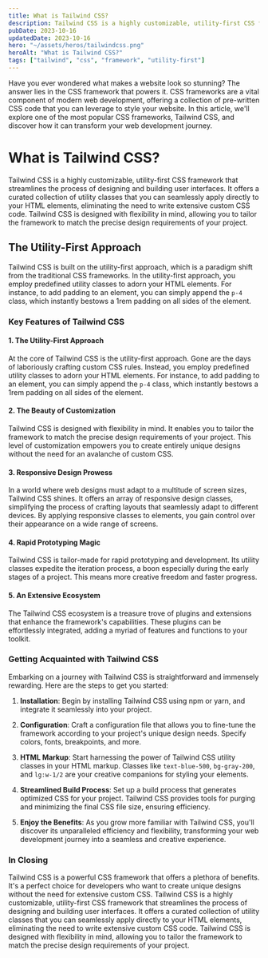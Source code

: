 ```yaml
---
title: What is Tailwind CSS?
description: Tailwind CSS is a highly customizable, utility-first CSS framework that streamlines the process of designing and building user interfaces.
pubDate: 2023-10-16
updatedDate: 2023-10-16
hero: "~/assets/heros/tailwindcss.png"
heroAlt: "What is Tailwind CSS?"
tags: ["tailwind", "css", "framework", "utility-first"]
---
```


Have you ever wondered what makes a website look so stunning? The answer lies in the CSS framework that powers it. CSS frameworks are a vital component of modern web development, offering a collection of pre-written CSS code that you can leverage to style your website. In this article, we'll explore one of the most popular CSS frameworks, Tailwind CSS, and discover how it can transform your web development journey.

# What is Tailwind CSS?

Tailwind CSS is a highly customizable, utility-first CSS framework that streamlines the process of designing and building user interfaces. It offers a curated collection of utility classes that you can seamlessly apply directly to your HTML elements, eliminating the need to write extensive custom CSS code. Tailwind CSS is designed with flexibility in mind, allowing you to tailor the framework to match the precise design requirements of your project.

## The Utility-First Approach

Tailwind CSS is built on the utility-first approach, which is a paradigm shift from the traditional CSS frameworks. In the utility-first approach, you employ predefined utility classes to adorn your HTML elements. For instance, to add padding to an element, you can simply append the `p-4` class, which instantly bestows a 1rem padding on all sides of the element.

### Key Features of Tailwind CSS

#### 1. The Utility-First Approach

At the core of Tailwind CSS is the utility-first approach. Gone are the days of laboriously crafting custom CSS rules. Instead, you employ predefined utility classes to adorn your HTML elements. For instance, to add padding to an element, you can simply append the `p-4` class, which instantly bestows a 1rem padding on all sides of the element.

#### 2. The Beauty of Customization

Tailwind CSS is designed with flexibility in mind. It enables you to tailor the framework to match the precise design requirements of your project. This level of customization empowers you to create entirely unique designs without the need for an avalanche of custom CSS.

#### 3. Responsive Design Prowess

In a world where web designs must adapt to a multitude of screen sizes, Tailwind CSS shines. It offers an array of responsive design classes, simplifying the process of crafting layouts that seamlessly adapt to different devices. By applying responsive classes to elements, you gain control over their appearance on a wide range of screens.

#### 4. Rapid Prototyping Magic

Tailwind CSS is tailor-made for rapid prototyping and development. Its utility classes expedite the iteration process, a boon especially during the early stages of a project. This means more creative freedom and faster progress.

#### 5. An Extensive Ecosystem

The Tailwind CSS ecosystem is a treasure trove of plugins and extensions that enhance the framework's capabilities. These plugins can be effortlessly integrated, adding a myriad of features and functions to your toolkit.

### Getting Acquainted with Tailwind CSS

Embarking on a journey with Tailwind CSS is straightforward and immensely rewarding. Here are the steps to get you started:

1. **Installation**: Begin by installing Tailwind CSS using npm or yarn, and integrate it seamlessly into your project.

2. **Configuration**: Craft a configuration file that allows you to fine-tune the framework according to your project's unique design needs. Specify colors, fonts, breakpoints, and more.

3. **HTML Markup**: Start harnessing the power of Tailwind CSS utility classes in your HTML markup. Classes like `text-blue-500`, `bg-gray-200`, and `lg:w-1/2` are your creative companions for styling your elements.

4. **Streamlined Build Process**: Set up a build process that generates optimized CSS for your project. Tailwind CSS provides tools for purging and minimizing the final CSS file size, ensuring efficiency.

5. **Enjoy the Benefits**: As you grow more familiar with Tailwind CSS, you'll discover its unparalleled efficiency and flexibility, transforming your web development journey into a seamless and creative experience.

### In Closing

Tailwind CSS is a powerful CSS framework that offers a plethora of benefits. It's a perfect choice for developers who want to create unique designs without the need for extensive custom CSS. Tailwind CSS is a highly customizable, utility-first CSS framework that streamlines the process of designing and building user interfaces. It offers a curated collection of utility classes that you can seamlessly apply directly to your HTML elements, eliminating the need to write extensive custom CSS code. Tailwind CSS is designed with flexibility in mind, allowing you to tailor the framework to match the precise design requirements of your project.
